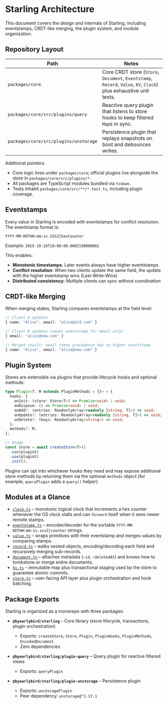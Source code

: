 # Starling Architecture

This document covers the design and internals of Starling, including eventstamps, CRDT-like merging, the plugin system, and module organization.

## Repository Layout

| Path | Notes |
| --- | --- |
| `packages/core` | Core CRDT store (`Store`, `Document`, `Eventstamp`, `Record`, `Value`, `KV`, `Clock`) plus exhaustive unit tests. |
| `packages/core/src/plugins/query` | Reactive query plugin that listens to store hooks to keep filtered `Map`s in sync. |
| `packages/core/src/plugins/unstorage` | Persistence plugin that replays snapshots on boot and debounces writes. |

Additional pointers:

- Core logic lives under `packages/core`; official plugins live alongside the store in `packages/core/src/plugins/*`.
- All packages are TypeScript modules bundled via `tsdown`.
- Tests inhabit `packages/core/src/**/*.test.ts`, including plugin coverage.

## Eventstamps

Every value in Starling is encoded with eventstamps for conflict resolution. The eventstamp format is:

```
YYYY-MM-DDTHH:mm:ss.SSSZ|hexCounter
```

Example: `2025-10-26T10:00:00.000Z|00000001`

This enables:

- **Monotonic timestamps**: Later events always have higher eventstamps
- **Conflict resolution**: When two clients update the same field, the update with the higher eventstamp wins (Last-Write-Wins)
- **Distributed consistency**: Multiple clients can sync without coordination

## CRDT-like Merging

When merging states, Starling compares eventstamps at the field level:

```typescript
// Client A updates
{ name: "Alice", email: "alice@old.com" }

// Client B updates (newer eventstamp for email only)
{ email: "alice@new.com" }

// Merged result: email takes precedence due to higher eventstamp
{ name: "Alice", email: "alice@new.com" }
```

## Plugin System

Stores are extensible via plugins that provide lifecycle hooks and optional methods:

```typescript
type Plugin<T, M extends PluginMethods = {}> = {
  hooks: {
    onInit: (store: Store<T>) => Promise<void> | void;
    onDispose: () => Promise<void> | void;
    onAdd?: (entries: ReadonlyArray<readonly [string, T]>) => void;
    onUpdate?: (entries: ReadonlyArray<readonly [string, T]>) => void;
    onDelete?: (keys: ReadonlyArray<string>) => void;
  };
  methods?: M;
};

// Usage
const store = await createStore<T>()
  .use(plugin1)
  .use(plugin2)
  .init();
```

Plugins can opt into whichever hooks they need and may expose additional store methods by returning them via the optional `methods` object (for example, `queryPlugin` adds a `query()` helper).

## Modules at a Glance

- [`clock.ts`](../packages/core/src/clock.ts) – monotonic logical clock that increments a hex counter whenever the OS clock stalls and can `forward` itself when it sees newer remote stamps.
- [`eventstamp.ts`](../packages/core/src/eventstamp.ts) – encoder/decoder for the sortable `YYYY-MM-DDTHH:mm:ss.sssZ|counter` strings.
- [`value.ts`](../packages/core/src/value.ts) – wraps primitives with their eventstamp and merges values by comparing stamps.
- [`record.ts`](../packages/core/src/record.ts) – walks nested objects, encoding/decoding each field and recursively merging sub-records.
- [`document.ts`](../packages/core/src/document.ts) – attaches metadata (`~id`, `~deletedAt`) and knows how to tombstone or merge entire documents.
- [`kv.ts`](../packages/core/src/kv.ts) – immutable map plus transactional staging used by the store to guarantee atomic commits.
- [`store.ts`](../packages/core/src/store.ts) – user-facing API layer plus plugin orchestration and hook batching.

## Package Exports

Starling is organized as a monorepo with three packages:

- **`@byearlybird/starling`** – Core library (store lifecycle, transactions, plugin orchestration)
  - Exports: `createStore`, `Store`, `Plugin`, `PluginHooks`, `PluginMethods`, `EncodedDocument`
  - Zero dependencies

- **`@byearlybird/starling/plugin-query`** – Query plugin for reactive filtered views
  - Exports: `queryPlugin`

- **`@byearlybird/starling/plugin-unstorage`** – Persistence plugin
  - Exports: `unstoragePlugin`
  - Peer dependency: `unstorage@^1.17.1`
